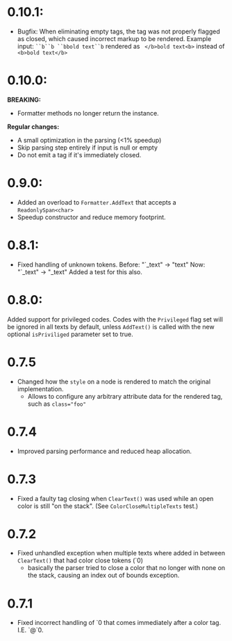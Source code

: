 # 0.10.1:
- Bugfix: When eliminating empty tags, the tag was not properly flagged as closed, which caused incorrect markup to be
	rendered. Example input: ` ``b``b ``bbold text``b ` rendered as ` </b>bold text<b>` instead of ` <b>bold text</b>`

# 0.10.0:

**BREAKING:**
- Formatter methods no longer return the instance.

**Regular changes:**
- A small optimization in the parsing (<1% speedup)
- Skip parsing step entirely if input is null or empty
- Do not emit a tag if it's immediately closed.

# 0.9.0:
- Added an overload to `Formatter.AddText` that accepts a `ReadonlySpan<char>`
- Speedup constructor and reduce memory footprint.

# 0.8.1:
- Fixed handling of unknown tokens.
	Before: "\`_text" -> "text"
	Now: "\`_text" -> "_text"
	Added a test for this also.

# 0.8.0:

Added support for privileged codes. Codes with the `Privileged` flag set will be ignored in all texts by default, unless `AddText()` is called with the new optional `isPriviliged` parameter set to true.


# 0.7.5

- Changed how the `style` on a node is rendered to match the original implementation.
	- Allows to configure any arbitrary attribute data for the rendered tag, such as `class="foo"`

# 0.7.4

- Improved parsing performance and reduced heap allocation.

# 0.7.3

- Fixed a faulty tag closing when `ClearText()` was used while an open color is still "on the stack".
	(See `ColorCloseMultipleTexts` test.)

# 0.7.2

- Fixed unhandled exception when multiple texts where added in between `ClearText()` that had color close tokens (`0)
	- basically the parser tried to close a color that no longer with none on the stack, causing an index out of bounds exception.

# 0.7.1

- Fixed incorrect handling of \`0 that comes immediately after a color tag. I.E. \`@\`0.

